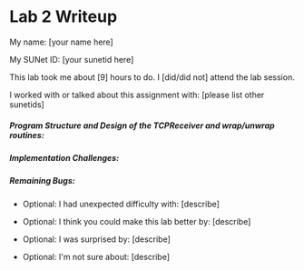 Lab 2 Writeup
=============

My name: [your name here]

My SUNet ID: [your sunetid here]

This lab took me about [9] hours to do. I [did/did not] attend the lab session.

I worked with or talked about this assignment with: [please list other sunetids]

##### Program Structure and Design of the TCPReceiver and wrap/unwrap routines:

##### Implementation Challenges:

##### Remaining Bugs:

- Optional: I had unexpected difficulty with: [describe]

- Optional: I think you could make this lab better by: [describe]

- Optional: I was surprised by: [describe]

- Optional: I'm not sure about: [describe]
